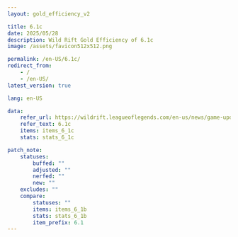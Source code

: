```yaml
---
layout: gold_efficiency_v2

title: 6.1c
date: 2025/05/28
description: Wild Rift Gold Efficiency of 6.1c
image: /assets/favicon512x512.png

permalink: /en-US/6.1c/
redirect_from: 
    - /
    - /en-US/
latest_version: true

lang: en-US

data:
    refer_url: https://wildrift.leagueoflegends.com/en-us/news/game-updates/wild-rift-patch-notes-6-1c/
    refer_text: 6.1c
    items: items_6_1c
    stats: stats_6_1c

patch_note:
    statuses:
        buffed: ""
        adjusted: ""
        nerfed: ""
        new: ""
    excludes: ""
    compare:
        statuses: ""
        items: items_6_1b
        stats: stats_6_1b
        item_prefix: 6.1
---
```

